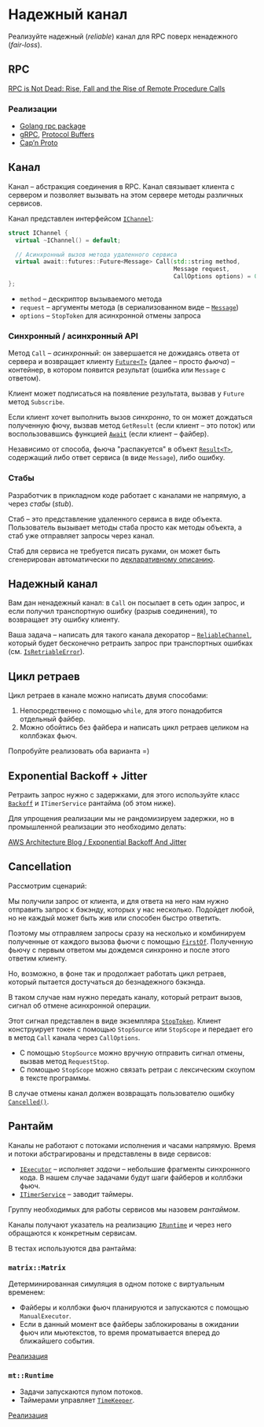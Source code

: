 # Надежный канал

Реализуйте надежный (_reliable_) канал для RPC поверх ненадежного (_fair-loss_).

## RPC

[RPC is Not Dead: Rise, Fall and the Rise of Remote Procedure Calls](http://dist-prog-book.com/chapter/1/rpc.html)

### Реализации

- [Golang rpc package](https://pkg.go.dev/net/rpc)
- [gRPC](https://grpc.io/about/), [Protocol Buffers](https://developers.google.com/protocol-buffers)
- [Cap’n Proto](https://capnproto.org/)

## Канал

Канал – абстракция соединения в RPC. Канал связывает клиента с сервером и позволяет
вызывать на этом сервере методы различных сервисов.

Канал представлен интерфейсом [`IChannel`](rpc/channel.hpp):

```cpp
struct IChannel {
  virtual ~IChannel() = default;

  // Асинхронный вызов метода удаленного сервиса
  virtual await::futures::Future<Message> Call(std::string method,
                                               Message request,
                                               CallOptions options) = 0;
};
```

- `method` – дескриптор вызываемого метода
- `request` – аргументы метода (в сериализованном виде – [`Message`](rpc/message.hpp))
- `options` – `StopToken` для асинхронной отмены запроса

### Синхронный / асинхронный API

Метод `Call` – _асинхронный_: он завершается не дожидаясь ответа от сервера и возвращает клиенту [`Future<T>`](https://gitlab.com/Lipovsky/await/-/blob/master/examples/futures/main.cpp) (далее – просто _фьюча_) – контейнер, в котором появится результат (ошибка или `Message` с ответом).

Клиент может подписаться на появление результата, вызвав у `Future` метод `Subscribe`.

Если клиент хочет выполнить вызов _синхронно_, то он может дождаться полученную
фючу, вызвав метод `GetResult` (если клиент – это поток) или воспользовавшись функцией [`Await`](https://gitlab.com/Lipovsky/await/-/blob/master/await/fibers/core/await.hpp) (если клиент – файбер).

Независимо от способа, фьюча "распакуется" в объект [`Result<T>`](https://gitlab.com/Lipovsky/wheels/-/blob/master/wheels/support/result.hpp), содержащий либо ответ сервиса (в виде `Message`), либо ошибку.

### Стабы

Разработчик в прикладном коде работает с каналами не напрямую, а через _стабы_ (_stub_).

Стаб – это представление удаленного сервиса в виде объекта. Пользователь вызывает методы стаба просто как методы объекта, а стаб уже отправляет запросы через канал.

Стаб для сервиса не требуется писать руками, он может быть сгенерирован автоматически по [декларативному описанию](https://developers.google.com/protocol-buffers/docs/proto3#services). 

## Надежный канал

Вам дан ненадежный канал: в `Call` он посылает в сеть один запрос, и если получил транспортную ошибку (разрыв соединения), то возвращает эту ошибку клиенту. 

Ваша задача – написать для такого канала декоратор – [`ReliableChannel`](rpc/reliable.cpp), 
который будет бесконечно ретраить запрос при транспортных ошибках (см. [`IsRetriableError`](rpc/errors.hpp)).

## Цикл ретраев

Цикл ретраев в канале можно написать двумя способами:

1) Непосредственно с помощью `while`, для этого понадобится отдельный файбер.
2) Можно обойтись без файбера и написать цикл ретраев целиком на коллбэках фьюч.

Попробуйте реализовать оба варианта =)

## Exponential Backoff + Jitter

Ретраить запрос нужно с задержками, для этого используйте класс [`Backoff`](rpc/backoff.hpp) и `ITimerService` рантайма (об этом ниже).

Для упрощения реализации мы не рандомизируем задержки, но в промышленной реализации это необходимо делать:

[AWS Architecture Blog / Exponential Backoff And Jitter](https://aws.amazon.com/blogs/architecture/exponential-backoff-and-jitter/)

## Cancellation

Рассмотрим сценарий: 

Мы получили запрос от клиента, и для ответа на него нам нужно отправить запрос к бэкэнду, 
которых у нас несколько. Подойдет любой, но не каждый может быть жив или способен быстро ответить. 

Поэтому мы отправляем запросы сразу на несколько и комбинируем полученные от каждого вызова
фьючи с помощью [`FirstOf`](https://gitlab.com/Lipovsky/await/-/blob/master/await/futures/combine/first_of.hpp). Полученную фьючу с первым ответом мы дождемся синхронно и после этого ответим клиенту.

Но, возможно, в фоне так и продолжает работать цикл ретраев, который пытается достучаться 
до безнадежного бэкэнда.

В таком случае нам нужно передать каналу, который ретраит вызов, сигнал об отмене асинхронной операции.

Этот сигнал представлен в виде экземпляра [`StopToken`](https://gitlab.com/Lipovsky/await/-/blob/master/await/context/stop_token.hpp). 
Клиент конструирует токен с помощью `StopSource` или `StopScope` и передает
его в метод `Call` канала через `CallOptions`. 

- С помощью `StopSource` можно вручную отправить сигнал отмены, вызвав метод `RequestStop`.
- С помощью `StopScope` можно связать ретраи с лексическим скоупом в тексте программы.

В случае отмены канал должен возвращать пользователю ошибку [`Cancelled()`](rpc/errors.hpp).

## Рантайм

Каналы не работают с потоками исполнения и часами напрямую. 
Время и потоки абстрагированы и представлены в виде сервисов:

- [`IExecutor`](https://gitlab.com/Lipovsky/await/-/blob/master/await/executors/executor.hpp) – исполняет _задачи_ – небольшие фрагменты синхронного кода. В нашем случае задачами будут шаги файберов и коллбэки фьюч.
- [`ITimerService`](https://gitlab.com/Lipovsky/await/-/blob/master/await/time/timer_service.hpp) – заводит таймеры.

Группу необходимых для работы сервисов мы назовем _рантаймом_. 

Каналы получают указатель на реализацию [`IRuntime`](rpc/runtime.hpp) и через него обращаются к конкретным сервисам.

В тестах используются два рантайма:

### `matrix::Matrix`

Детерминированная симуляция в одном потоке с виртуальным временем:
- Файберы и коллбэки фьюч планируются и запускаются с помощью `ManualExecutor`.
- Если в данный момент все файберы заблокированы в ожидании фьюч или мьютекстов, то время проматывается вперед до ближайшего события.

[Реализация](runtime/matrix/matrix.hpp)

### `mt::Runtime`

- Задачи запускаются пулом потоков.
- Таймерами управляет [`TimeKeeper`](https://gitlab.com/Lipovsky/await/-/blob/master/await/time/time_keeper.hpp).

[Реализация](runtime/mt/runtime.hpp)
